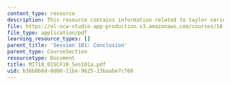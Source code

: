 ```yaml
---
content_type: resource
description: This resource contains information related to taylor series.
file: https://ol-ocw-studio-app-production.s3.amazonaws.com/courses/18-01sc-single-variable-calculus-fall-2010/b36b8b8d0d0011be962513baabe7c760_MIT18_01SCF10_Ses101a.pdf
file_type: application/pdf
learning_resource_types: []
parent_title: 'Session 101: Conclusion'
parent_type: CourseSection
resourcetype: Document
title: MIT18_01SCF10_Ses101a.pdf
uid: b36b8b8d-0d00-11be-9625-13baabe7c760
---
```

